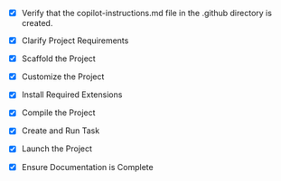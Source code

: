 <!-- Screen Sharing Web Application Project Instructions -->

- [x] Verify that the copilot-instructions.md file in the .github directory is created.

- [x] Clarify Project Requirements
	<!-- Creating modern screen sharing web application with H5 Screen Capture API and WebRTC, lemon/mango/green color scheme -->

- [x] Scaffold the Project
	<!-- Create project structure for full-stack web application with Node.js backend and modern frontend -->

- [x] Customize the Project
	<!-- Implement screen sharing functionality, WebRTC communication, and crystal clear UI with specified color scheme -->

- [x] Install Required Extensions
	<!-- No VS Code extensions required for this project -->

- [x] Compile the Project
	<!-- Dependencies installed successfully, server running on port 8123 -->

- [x] Create and Run Task
	<!-- Tasks created for running both frontend and backend servers -->

- [x] Launch the Project
	<!-- Application launched and accessible at http://localhost:8123 -->

- [x] Ensure Documentation is Complete
	<!-- README.md completed with comprehensive documentation -->